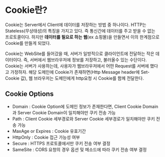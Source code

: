 # Cookie란?
Cookie는 Server에서 Client에 데이터를 저장하는 방법 중 하나이다.
HTTP는 Stateless(무상태성)의 특징을 가지고 있다. 즉 통신간에 데이터를 주고 받을 수 없는 프로토콜이다. 하지만 **데이터를 필요로 하는 웹**(ex 쇼핑몰)을 만들면서 이의 한계점으로 Cookie를 만들게 되었다.

Cookie는 WebSite를 들어갔을 때, 서버가 일방적으로 클라이언트에 전달하는 작은 데이터이다. 즉, 서버에서 웹브라우저에 정보를 저장하고, 불러올수 있는 수단이다. 
Cookie는 서버가 사용하는데, 사용자가 웹브라우저에서 어떤 Request를 서버에 했다고 가정하자.
해당 도메인에 Cookie가 존재하면(Http Message header에 Set-Cookie 값), 웹 브라우저는 도메인에게 http요청 시 Cookie를 함께 전달한다.

## Cookie Options
- Domain : Cookie Option에 도메인 정보가 존재한다면, Client Cookie Domain과 Server Cookie Domain이 일치해야만 쿠키 전송 가능
- Path : Client Cookie 세부경로와 Server Cookie 세부경로가 일치해야만 쿠키 전송 가능
- MaxAge or Expires : Cookie 유효기간
- HttpOnly : Cookie 접근 가능성 여부
- Secure : HTTPS 프로토콜에서만 쿠키 전송 여부 결정
- SameSite : CORS 요청의 경우 옵션 및 메소드에 따라 쿠키 전송 여부 결정